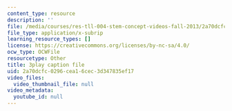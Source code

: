 ```yaml
---
content_type: resource
description: ''
file: /media/courses/res-tll-004-stem-concept-videos-fall-2013/2a70dcfc0296cea16cec3d347835ef17_lGaMKrtiTc8.srt
file_type: application/x-subrip
learning_resource_types: []
license: https://creativecommons.org/licenses/by-nc-sa/4.0/
ocw_type: OCWFile
resourcetype: Other
title: 3play caption file
uid: 2a70dcfc-0296-cea1-6cec-3d347835ef17
video_files:
  video_thumbnail_file: null
video_metadata:
  youtube_id: null
---
```

